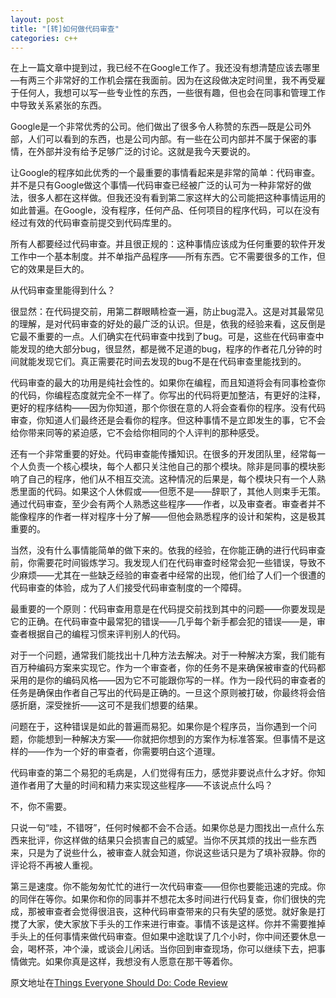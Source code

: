 ```yaml
---
layout: post
title: "[转]如何做代码审查"
categories: c++
---
```


在上一篇文章中提到过，我已经不在Google工作了。我还没有想清楚应该去哪里—有两三个非常好的工作机会摆在我面前。因为在这段做决定时间里，我不再受雇于任何人，我想可以写一些专业性的东西，一些很有趣，但也会在同事和管理工作中导致关系紧张的东西。

Google是一个非常优秀的公司。他们做出了很多令人称赞的东西—既是公司外部，人们可以看到的东西，也是公司内部。有一些在公司内部并不属于保密的事情，在外部并没有给予足够广泛的讨论。这就是我今天要说的。

让Google的程序如此优秀的一个最重要的事情看起来是非常的简单：代码审查。并不是只有Google做这个事情—代码审查已经被广泛的认可为一种非常好的做法，很多人都在这样做。但我还没有看到第二家这样大的公司能把这种事情运用的如此普遍。在Google，没有程序，任何产品、任何项目的程序代码，可以在没有经过有效的代码审查前提交到代码库里的。

所有人都要经过代码审查。并且很正规的：这种事情应该成为任何重要的软件开发工作中一个基本制度。并不单指产品程序——所有东西。它不需要很多的工作，但它的效果是巨大的。

从代码审查里能得到什么？

很显然：在代码提交前，用第二群眼睛检查一遍，防止bug混入。这是对其最常见的理解，是对代码审查的好处的最广泛的认识。但是，依我的经验来看，这反倒是它最不重要的一点。人们确实在代码审查中找到了bug。可是，这些在代码审查中能发现的绝大部分bug，很显然，都是微不足道的bug，程序的作者花几分钟的时间就能发现它们。真正需要花时间去发现的bug不是在代码审查里能找到的。

代码审查的最大的功用是纯社会性的。如果你在编程，而且知道将会有同事检查你的代码，你编程态度就完全不一样了。你写出的代码将更加整洁，有更好的注释，更好的程序结构——因为你知道，那个你很在意的人将会查看你的程序。没有代码审查，你知道人们最终还是会看你的程序。但这种事情不是立即发生的事，它不会给你带来同等的紧迫感，它不会给你相同的个人评判的那种感受。

还有一个非常重要的好处。代码审查能传播知识。在很多的开发团队里，经常每一个人负责一个核心模块，每个人都只关注他自己的那个模块。除非是同事的模块影响了自己的程序，他们从不相互交流。这种情况的后果是，每个模块只有一个人熟悉里面的代码。如果这个人休假或——但愿不是——辞职了，其他人则束手无策。通过代码审查，至少会有两个人熟悉这些程序——作者，以及审查者。审查者并不能像程序的作者一样对程序十分了解——但他会熟悉程序的设计和架构，这是极其重要的。

当然，没有什么事情能简单的做下来的。依我的经验，在你能正确的进行代码审查前，你需要花时间锻炼学习。我发现人们在代码审查时经常会犯一些错误，导致不少麻烦——尤其在一些缺乏经验的审查者中经常的出现，他们给了人们一个很遭的代码审查的体验，成为了人们接受代码审查制度的一个障碍。

最重要的一个原则：代码审查用意是在代码提交前找到其中的问题——你要发现是它的正确。在代码审查中最常犯的错误——几乎每个新手都会犯的错误——是，审查者根据自己的编程习惯来评判别人的代码。

对于一个问题，通常我们能找出十几种方法去解决。对于一种解决方案，我们能有百万种编码方案来实现它。作为一个审查者，你的任务不是来确保被审查的代码都采用的是你的编码风格——因为它不可能跟你写的一样。作为一段代码的审查者的任务是确保由作者自己写出的代码是正确的。一旦这个原则被打破，你最终将会倍感折磨，深受挫折——这可不是我们想要的结果。

问题在于，这种错误是如此的普遍而易犯。如果你是个程序员，当你遇到一个问题，你能想到一种解决方案——你就把你想到的方案作为标准答案。但事情不是这样的——作为一个好的审查者，你需要明白这个道理。

代码审查的第二个易犯的毛病是，人们觉得有压力，感觉非要说点什么才好。你知道作者用了大量的时间和精力来实现这些程序——不该说点什么吗？

不，你不需要。

只说一句“哇，不错呀”，任何时候都不会不合适。如果你总是力图找出一点什么东西来批评，你这样做的结果只会损害自己的威望。当你不厌其烦的找出一些东西来，只是为了说些什么，被审查人就会知道，你说这些话只是为了填补寂静。你的评论将不再被人重视。

第三是速度。你不能匆匆忙忙的进行一次代码审查——但你也要能迅速的完成。你的同伴在等你。如果你和你的同事并不想花太多时间进行代码复查，你们很快的完成，那被审查者会觉得很沮丧，这种代码审查带来的只有失望的感觉。就好象是打搅了大家，使大家放下手头的工作来进行审查。事情不该是这样。你并不需要推掉手头上的任何事情来做代码审查。但如果中途耽误了几个小时，你中间还要休息一会，喝杯茶，冲个澡，或谈会儿闲话。当你回到审查现场，你可以继续下去，把事情做完。如果你真是这样，我想没有人愿意在那干等着你。

原文地址在[Things Everyone Should Do: Code Review](http://scientopia.org/blogs/goodmath/2011/07/06/things-everyone-should-do-code-review/)